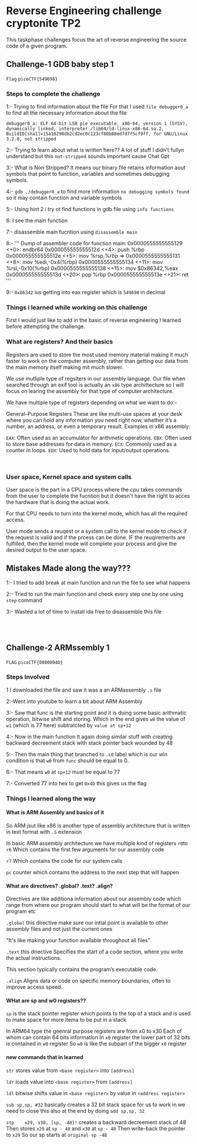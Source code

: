 # Reverse Engineering challenge cryptonite TP2
This taskphase challenges focus the art of reverse engineering the source code of a given program.

## Challenge-1 GDB baby step 1

`Flag` `picoCTF{549698}`

### Steps to complete the challenge
1:- Trying to find information about the file
For that I used `file debugger0_a` to find all the necessary information about the file

    debugger0_a: ELF 64-bit LSB pie executable, x86-64, version 1 (SYSV), dynamically linked, interpreter /lib64/ld-linux-x86-64.so.2, BuildID[sha1]=15a10290db2cd2ec0c123cf80b88ed7d7f5cf9ff, for GNU/Linux 3.2.0, not stripped

2:- Trying to learn about what is written here??
A lot of stuff I didn't fullyn understand but this `not-stripped` sounds important cause Chat Gpt

3:- What is Non Stripped?
It means our binary file retains information aout symbols that point to function, variables and sometimes debugging symbols.

4:- `gdb ./debugger0_a` to find more information
`no debugging symbols found` so it may contain function and variable symbols

5:- Using hint 2 i try ot find functions in gdb file using `info functions`

6: I see the main function

7:- disassemble main fucntion using `disassemble main`

8:- ''' Dump of assembler code for function main:
   0x0000555555555129 <+0>:     endbr64
   0x000055555555512d <+4>:     push   %rbp
   0x000055555555512e <+5>:     mov    %rsp,%rbp
=> 0x0000555555555131 <+8>:     mov    %edi,-0x4(%rbp)
   0x0000555555555134 <+11>:    mov    %rsi,-0x10(%rbp)
   0x0000555555555138 <+15>:    mov    $0x86342,%eax
   0x000055555555513d <+20>:    pop    %rbp
   0x000055555555513e <+21>:    ret '''

9:- `0x86342` ius getting into eax register which is `549698` in decimal

### Things i learned while working on this challenge
First I would just like to add in the basic of reverse engineering I learned before attempting the challenge.

### What are registers? And their basics
Registers are used to store the most used memory material making it much faster to work  on the computer assembly, rather than getting our data from the main memory itself making mit much slower.

We use mutliple type of regsiters in our assembly language. Our file when searched through an exif tool is actually an `x86`  type archittecture so I will focus on learing the assembly for that type of computer architecture.

We have multiple type of registers depending on what we want to do:-

General-Purpose Registers
These are like multi-use spaces at your desk where you can hold any information you need right now, whether it’s a number, an address, or even a temporary result. Examples in x86 assembly:

`EAX`: Often used as an accumulator for arithmetic operations.
`EBX`: Often used to store base addresses for data in memory.
`ECX`: Commonly used as a counter in loops.
`EDX`: Used to hold data for input/output operations.

<br>

### User space, Kernel space and system calls
User space is the part in a CPU process where the cpu takes commands from the user to complete the fucntion but it doesn't have the right to acces the hardware that is doing the actual work.

For that CPU needs to turn into the kernel mode, which has all the required access. 

User mode sends a reuqest or a system call to the kernel mode to check if the request is valid and if the prcess can be done. IF the reuqirements are fulfilled, then the kernel mode will complete your process and give the desired output to the user space.

## Mistakes Made along the way???
1:- I tried to add break at main function and run the file to see what happens

2:- Tried to run the main function and check every step one by one using `step` command

3:- Wasted a lot of time to install ida free to disassemble this file

<br><br>

## Challenge-2 ARMssembly 1

`FLAG` `picoCTF{0000004D}`

### Steps Involved
1 I downloaded the file and saw it was a an ARMassembly `.s` file

2:-Went into youtube to learn a bit about ARM Assembly

3:- Saw that func is the starting point and it is doing some basic arithmatic operation, bitwise shift and storing. Which in the end gives `w0` the value of `w1` (which is 77 here) subtratcted by `value at sp+12`

4:- Now in the main function It again doing similar stuff with creating backward decreement stack with stack pointer back wounded by 48

5:- Then the main thing that branched to `.L0` label which is our win condition is that `w0` from `func` should be equal to 0.

6:- That means `w0` at `sp+12` must be equal to 77

7:- Converted 77 into hex to get `0x4D` this gives us the flag
<br>

### Things I learned along the way

#### What is ARM Assembly and basics of it
So ARM jsut like x86 is another type of assembly architecture that is written in text format with `.S` extension

In basic ARM assembly architecture we have multiple kind of registers
`r0`to `r6`
Which contains the first few arguments for our assembly code

`r7` Which contains the code for our system calls

`pc` counter which contains the address to the next step that will happen

#### What are directives? .global? .text? .align?
Directives are like additiona information about our assembly code which range from where our program should start  to what will be the format of our program etc

`.global` this directive make sure our intial point is available to other assembly files and not just the current ones

"It's like making your function available throughout all files"

`.text` this driective Specifies the start of a code section, where you write the actual instructions.

This section typically contains the program’s executable code.

`.align` Aligns data or code on specific memory boundaries, often to improve access speed.

#### WHat are sp and w0 registers??
`sp` is the stack pointer register which points to the top of a stack and is used to make space for more itema to be put in a stack

In ARM64 type the geenral purpose registers are from x0 to x30
Each of whom can contain 64 bits information
In `x0` register the lower part of 32 bits is contained in `w0` register
So `w0` is like the subpart of the bigger `x0` register

#### new commands that in learned
`str` stores value from `<base register>` into `[address]`

`ldr` loads value into `<base register>` from `[address]`

`ldl` bitwise shifts value in `<base register>` by value in `<address register>`

`sub sp,sp, #32` basically creates a 32 bit stack space for us to work in
we need to close this also at the end by doing `add sp,sp, 32`

`stp	x29, x30, [sp, -48]!` creates a backward decreement stack of 48
Then stores `x29` at `sp - 48` and `x30` at `sp - 40`
Then write-back the pointer to `x29`
So our sp starts at `original sp -48` 